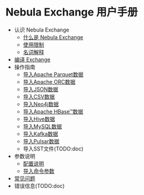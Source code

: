 # Nebula Exchange 用户手册

- 认识 Nebula Exchange
  - [什么是 Nebula Exchange](about-exchange/ex-ug-what-is-exchange.md)
  - [使用限制](about-exchange/ex-ug-limitations.md)
  - [名词解释](about-exchange/ex-ug-terms.md)
- [编译 Exchange](ex-ug-compile.md)
- 操作指南
  - [导入Apache Parquet数据](use-exchange/ex-ug-import-from-parquet.md)
  - [导入Apache ORC数据](use-exchange/ex-ug-import-from-orc.md)
  - [导入JSON数据](use-exchange/ex-ug-import-from-json.md)
  - [导入CSV数据](use-exchange/ex-ug-import-from-csv.md)
  - [导入Neo4j数据](use-exchange/ex-ug-import-from-neo4j.md)
  - [导入Apache HBase&trade;数据](use-exchange/ex-ug-import-from-hbase.md)
  - [导入Hive数据](use-exchange/ex-ug-import-from-hive.md)
  - [导入MySQL数据](use-exchange/ex-ug-import-from-mysql.md)
  - [导入Kafka数据](use-exchange/ex-ug-import-from-kafka.md)
  - [导入Pulsar数据](use-exchange/ex-ug-import-from-pulsar.md)
  - 导入SST文件(TODO:doc)
- 参数说明
  - [配置说明](parameter-reference/ex-ug-parameter.md)
  - [导入命令参数](parameter-reference/ex-ug-para-import-command.md)
- [常见问题](ex-ug-FAQ.md)
- 错误信息(TODO:doc)

